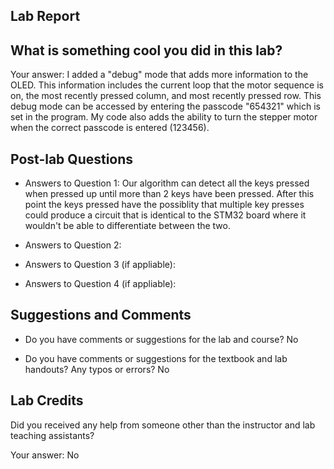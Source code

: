 ##  Lab Report ##

What is something cool you did in this lab?
-----------
Your answer: I added a "debug" mode that adds more information to the OLED. This information includes the current loop that the
motor sequence is on, the most recently pressed column, and most recently pressed row. This debug mode can be accessed by entering
the passcode "654321" which is set in the program. My code also adds the ability to turn the stepper motor when the correct 
passcode is entered (123456). 

Post-lab Questions
-------

* Answers to Question 1: Our algorithm can detect all the keys pressed when pressed up until more than 2 keys have been pressed.
After this point the keys pressed have the possiblity that multiple key presses could produce a circuit that is identical to the 
STM32 board where it wouldn't be able to differentiate between the two.

* Answers to Question 2:

* Answers to Question 3 (if appliable):

* Answers to Question 4 (if appliable):


Suggestions and Comments
-------

* Do you have comments or suggestions for the lab and course? No


* Do you have comments or suggestions for the textbook and lab handouts? Any typos or errors? No



Lab Credits
-------
Did you received any help from someone other than the instructor and lab teaching assistants?

Your answer: No


